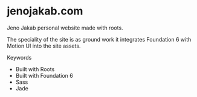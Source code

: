 # jenojakab.com

Jeno Jakab personal website made with roots.

The speciality of the site is as ground work it integrates Foundation 6 with Motion UI into the site assets.

Keywords
* Built with Roots
* Built with Foundation 6
* Sass
* Jade
